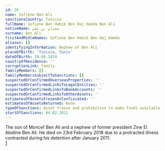 ```yaml
---
id: 26
name: Sofiene Ben Ali
sanctionsCountry: Tunisia
fullName: Sofiene Ben Habib Ben Haj Hamda Ben Ali
nativeName: سفيان بن علي
surname: Ben Ali
firstAndMidleNames: Sofiene Ben Habib Ben Haj Hamda
aliases: []
identifyingInformation: Nephew of Ben Ali
placeOfBirth: 'Tunisia, Tunis'
dateOfBirth: 28.08.1974
countryOfResidence: ''
corruptionLink: family
familyMembers: []
familyMembersSubjectToSanctions: []
suspectedOrConfirmedOverseasProperties: ''
suspectedOrConfirmedLinksToLegalEntities: ''
suspectedOrConfirmedLinksToBankAccounts: ''
suspectedOrConfirmedLinksToOtherAssets: ''
estimatesOfAssetsFrozenOrConfiscated: ''
estimatesOfAssetsReturned: None
typeOfSanctions: Asset freeze and prohibition to make funds available
startOfSanctions: 04.02.2011
---
```

The son of Moncef Ben Ali and a nephew of former president Zine El Abidine Ben 
Ali. He died on 23rd February 2018 due to a protracted illness contracted during 
his detention after January 2011.  
[1](http://www.webdo.tn/2018/02/23/deces-de-sofiene-ben-ali-neveu-de-lancien-president-gendre-de-hedi-jilani/)
